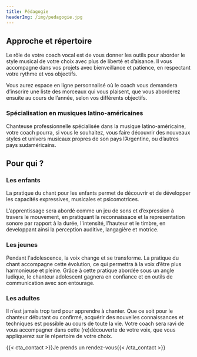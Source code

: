 ```yaml
---
title: Pédagogie
headerImg: /img/pedagogie.jpg
---
```


## Approche et répertoire

Le rôle de votre coach vocal est de vous donner les outils pour aborder le style musical de votre choix avec plus de liberté et d’aisance. Il vous accompagne dans vos projets avec bienveillance et patience, en respectant votre rythme et vos objectifs.

Vous aurez espace en ligne personnalisé où le coach vous demandera d’inscrire une liste des morceaux qui vous plaisent, que vous aborderez ensuite au cours de l’année, selon vos différents objectifs. 

### Spécialisation en musiques latino-américaines 

Chanteuse professionnelle spécialisée dans la musique latino-américaine, votre coach pourra, si vous le souhaitez, vous faire découvrir des nouveaux styles et univers musicaux propres de son pays l’Argentine, ou d’autres pays sudaméricains. 

## Pour qui ?

### Les enfants

La pratique du chant pour les enfants permet de découvrir et de développer les capacités expressives, musicales et psicomotrices. 

L’apprentissage sera abordé comme un jeu de sons et d’expression à travers le mouvement, en pratiquant la reconnaissace et la representation sonore par rapport à la durée, l'intensité, l'hauteur et le timbre, en developpant ainsi la perception auditive, langagière et motrice.

### Les jeunes

Pendant l'adolescence, la voix change et se transforme. La pratique du chant accompagne cette évolution, ce qui permettra à la voix d’être plus harmonieuse et pleine. Grâce à cette pratique abordée sous un angle ludique, le chanteur adolescent gagnera en confiance et en outils de communication avec son entourage. 

### Les adultes

Il n’est jamais trop tard pour apprendre à chanter. Que ce soit pour le chanteur débutant ou confirmé, acquérir des nouvelles connaissances et techniques est possible au cours de toute la vie. Votre coach sera ravi de vous accompagner dans cette (re)découverte de votre voix, que vous appliquerez sur le répertoire de votre choix.

{{< cta_contact >}}Je prends un rendez-vous{{< /cta_contact >}}
